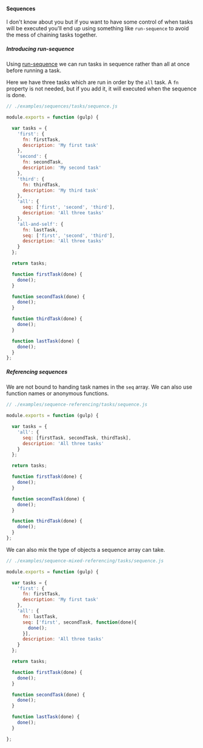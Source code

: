 #### Sequences

I don't know about you but if you want to have some control of when tasks will be executed you'll end up using something like `run-sequence` to avoid the mess of chaining tasks together.


##### Introducing run-sequence

Using [run-sequence](https://www.npmjs.com/package/run-sequence) we can run tasks in sequence rather than all at once before running a task.

Here we have three tasks which are run in order by the `all` task. A `fn` property is not needed, but if you add it, it will executed when the sequence is done.

```js
// ./examples/sequences/tasks/sequence.js

module.exports = function (gulp) {

  var tasks = {
    'first': {
      fn: firstTask,
      description: 'My first task'
    },
    'second': {
      fn: secondTask,
      description: 'My second task'
    },
    'third': {
      fn: thirdTask,
      description: 'My third task'
    },
    'all': {
      seq: ['first', 'second', 'third'],
      description: 'All three tasks'
    },
    'all-and-self': {
      fn: lastTask,
      seq: ['first', 'second', 'third'],
      description: 'All three tasks'
    }
  };

  return tasks;

  function firstTask(done) {
    done();
  }

  function secondTask(done) {
    done();
  }

  function thirdTask(done) {
    done();
  }

  function lastTask(done) {
    done();
  }
};

```

##### Referencing sequences

We are not bound to handing task names in the `seq` array. We can also use function names or anonymous functions.

```js
// ./examples/sequence-referencing/tasks/sequence.js

module.exports = function (gulp) {

  var tasks = {
    'all': {
      seq: [firstTask, secondTask, thirdTask],
      description: 'All three tasks'
    }
  };

  return tasks;

  function firstTask(done) {
    done();
  }

  function secondTask(done) {
    done();
  }

  function thirdTask(done) {
    done();
  }
};

```

We can also mix the type of objects a sequence array can take.

```js
// ./examples/sequence-mixed-referencing/tasks/sequence.js

module.exports = function (gulp) {

  var tasks = {
    'first': {
      fn: firstTask,
      description: 'My first task'
    },
    'all': {
      fn: lastTask,
      seq: ['first', secondTask, function(done){
        done();
      }],
      description: 'All three tasks'
    }
  };

  return tasks;

  function firstTask(done) {
    done();
  }

  function secondTask(done) {
    done();
  }

  function lastTask(done) {
    done();
  }

};

```
